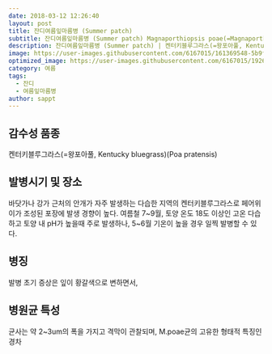 ```yaml
---
date: 2018-03-12 12:26:40
layout: post
title: 잔디여름잎마름병 (Summer patch)
subtitle: 잔디여름잎마름병 (Summer patch) Magnaporthiopsis poae(=Magnaporthe poae)
description: 잔디여름잎마름병 (Summer patch) | 켄터키블루그라스(=왕포아풀, Kentucky bluegrass)(Poa pratensis)
image: https://user-images.githubusercontent.com/6167015/161369548-5b9f79b3-4807-4fc5-91bb-820917015628.jpg
optimized_image: https://user-images.githubusercontent.com/6167015/192681066-f0c9dd29-5580-46d1-8281-d794ad5636bc.jpg
category: 여름
tags:
  - 잔디
  - 여름잎마름병
author: sappt
---
```

## 감수성 품종
켄터키블루그라스(=왕포아풀, Kentucky bluegrass)(Poa pratensis)

## 발병시기 및 장소
바닷가나 강가 근처의 안개가 자주 발생하는 다습한 지역의 켄터키블루그라스로 페어위이가 조성된 포장에 발생 경향이 높다. 여름철 7~9월, 토양 온도 18도 이상인 고온 다습하고 토양 내 pH가 높을때 주로 발생하나, 5~6월 기온이 높을 경우 일찍 발병할 수 있다.

## 병징
발병 초기 증상은 잎이 황갈색으로 변하면서, 

## 병원균 특성
균사는 약 2~3um의 폭을 가지고 격막이 관찰되며, M.poae균의 고유한 형태적 특징인 경차

